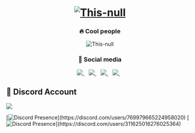 <h1 align="center">
  <a href="#"><img src="https://github.com/This-null/This-null/assets/60463845/310a91c1-7bee-4bd1-b2cd-4a2a75954e02" alt="This-null"></a>
</h1>



<h3 align="center">🔥 Cool people </h3>
<p align='center'>
<img src="https://komarev.com/ghpvc/?username=This-null&label=Ziyaretçi%20Sayısı&color=blueviolet&style=for-the-badge" alt="This-null"/>
</p>

<h3 align="center">🌟 Social media </h3>
<p align='center'>
<a href="https://discord.gg/zN5hjyCBJR">
<img src= "https://img.shields.io/badge/Discord%20-7289DA.svg?&amp;style=for-the-badge&amp;logo=discord&amp;logoColor=white"/> </a>&nbsp;&nbsp;
<a href="https://www.youtube.com/channel/UCNNWyF0MllvAB71bzoDS_BQ">
<img src= "https://img.shields.io/badge/YouTube-ff0000.svg?&amp;style=for-the-badge&amp;logo=youtube&amp;logoColor=white"/> </a>&nbsp;&nbsp;
<a href="https://github.com/This-null">
<img src= "https://img.shields.io/badge/Github%20-171515.svg?&amp;style=for-the-badge&amp;logo=github&amp;logoColor=white"/> </a>&nbsp;&nbsp;
<a href="https://instagram.com/zeoxll">
<img src="https://img.shields.io/badge/instagram-%23E4405F.svg?&style=for-the-badge&logo=instagram&logoColor=white" /> </a>&nbsp;&nbsp; 


## 🐉 Discord Account
<img src="https://user-images.githubusercontent.com/73097560/115834477-dbab4500-a447-11eb-908a-139a6edaec5c.gif">


    
[![Discord Presence](https://lanyard-profile-readme.vercel.app/api/769979665224958020?hideDiscrim=true&idleMessage=Probably%20doing%20something%20else...)](https://discord.com/users/769979665224958020)
   [![Discord Presence](https://lanyard-profile-readme.vercel.app/api/311625016276025364?hideDiscrim=true&idleMessage=Probably%20doing%20something%20else...)](https://discord.com/users/311625016276025364)
 

   

